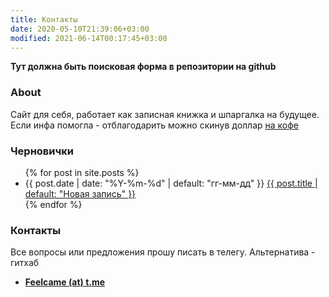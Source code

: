 ```yaml
---
title: Контакты
date: 2020-05-10T21:39:06+03:00
modified: 2021-06-14T00:17:45+03:00
---
```


**Тут должна быть поисковая форма в репозитории на github**

### About
Сайт для себя, работает как записная книжка и шпаргалка на будущее.  
Если инфа помогла - отблагодарить можно скинув доллар [на кофе](https://send.monobank.ua/jar/2Zk6tzkyGd)

### Черновички
<ul reversed="reversed">
{% for post in site.posts %}
  <li>
    {{ post.date | date: "%Y-%m-%d" | default: "гг-мм-дд" }} 
      <a href="{{ post.url | prepend: site.baseurl }}">
        {{ post.title | default: "Новая запись" }}
      </a>
  </li>
{% endfor %}
</ul>

### Контакты
Все вопросы или предложения прошу писать в телегу. Альтернатива - гитхаб
- [**Feelcame (at) t.me**](https://t.me/feelcame)
